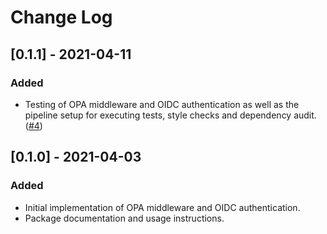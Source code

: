 # Change Log

## [0.1.1] - 2021-04-11

### Added

- Testing of OPA middleware and OIDC authentication as well as the
  pipeline setup for executing tests, style checks and dependency audit.
  ([#4](https://github.com/busykoala/fastapi-opa/pull/4))
  
## [0.1.0] - 2021-04-03

### Added

- Initial implementation of OPA middleware and OIDC authentication.
- Package documentation and usage instructions.

